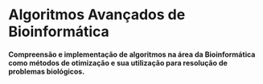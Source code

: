 # Algoritmos Avançados de Bioinformática

#### Compreensão e implementação de algoritmos na área da Bioinformática como métodos de otimização e sua utilização para resolução de problemas biológicos.

